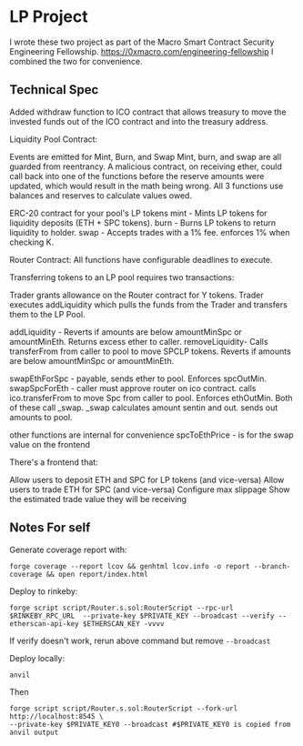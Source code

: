 # LP Project

I wrote these two project as part of the Macro Smart Contract Security Engineering Fellowship. https://0xmacro.com/engineering-fellowship
I combined the two for convenience.

## Technical Spec
<!-- Here you should list the technical requirements of the project. These should include the points given in the project spec, but will go beyond what is given in the spec because that was written by a non-technical client who leaves it up to you to fill in the spec's details -->

Added withdraw function to ICO contract that allows treasury to move the invested funds out of the ICO contract and into the treasury address.

Liquidity Pool Contract:

Events are emitted for Mint, Burn, and Swap
Mint, burn, and swap are all guarded from reentrancy. A malicious contract, on receiving ether, could call back into one of the functions before the
reserve amounts were updated, which would result in the math being wrong.
All 3 functions use balances and reserves to calculate values owed.

ERC-20 contract for your pool's LP tokens
mint - Mints LP tokens for liquidity deposits (ETH + SPC tokens).
burn - Burns LP tokens to return liquidity to holder. 
swap - Accepts trades with a 1% fee. enforces 1% when checking K.

Router Contract:
All functions have configurable deadlines to execute.

Transferring tokens to an LP pool requires two transactions:

Trader grants allowance on the Router contract for Y tokens.
Trader executes addLiquidity which pulls the funds from the Trader and transfers them to the LP Pool.

addLiquidity - Reverts if amounts are below amountMinSpc or amountMinEth. Returns excess ether to caller.
removeLiquidity- Calls transferFrom from caller to pool to move SPCLP tokens. Reverts if amounts are below amountMinSpc or amountMinEth. 

swapEthForSpc - payable, sends ether to pool. Enforces spcOutMin.
swapSpcForEth - caller must approve router on ico contract. calls ico.transferFrom to move Spc from caller to pool. Enforces ethOutMin.
Both of these call _swap. _swap calculates amount sentin and out. sends out amounts to pool.

other functions are internal for convenience
spcToEthPrice - is for the swap value on the frontend

There's a frontend that:

Allow users to deposit ETH and SPC for LP tokens (and vice-versa)
Allow users to trade ETH for SPC (and vice-versa)
Configure max slippage
Show the estimated trade value they will be receiving

## Notes For self
Generate coverage report with:
```
forge coverage --report lcov && genhtml lcov.info -o report --branch-coverage && open report/index.html
```

Deploy to rinkeby:
```
forge script script/Router.s.sol:RouterScript --rpc-url $RINKEBY_RPC_URL  --private-key $PRIVATE_KEY --broadcast --verify --etherscan-api-key $ETHERSCAN_KEY -vvvv
```

If verify doesn't work, rerun above command but remove `--broadcast`

Deploy locally:

`anvil`

Then 

```
forge script script/Router.s.sol:RouterScript --fork-url http://localhost:8545 \
--private-key $PRIVATE_KEY0 --broadcast #$PRIVATE_KEY0 is copied from anvil output
```